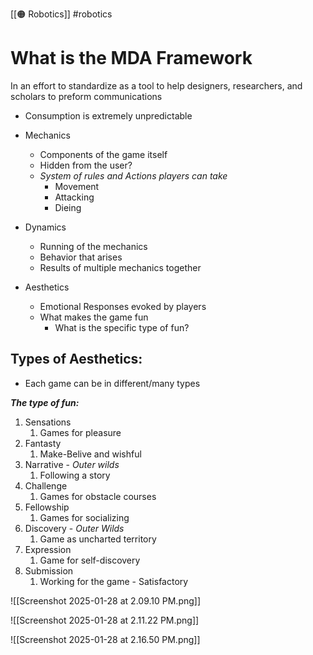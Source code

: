 [[🟠 Robotics]] #robotics

# What is the MDA Framework

In an effort to standardize as a tool to help designers, researchers, and scholars to preform communications 

- Consumption is extremely unpredictable

- Mechanics 
	- Components of the game itself 
	- Hidden from the user?
	- *System of rules and Actions players can take* 
		- Movement
		- Attacking
		- Dieing
	
- Dynamics
	- Running of the mechanics
	- Behavior that arises
	- Results of multiple mechanics together 
	
- Aesthetics 
	- Emotional Responses evoked by players 
	- What makes the game fun
		- What is the specific type of fun?


## Types of Aesthetics:

- Each game can be in different/many types 



***The type of fun:***
1) Sensations 
	1) Games for pleasure 
2) Fantasty 
	1) Make-Belive and wishful 
3) Narrative - *Outer wilds*
	1) Following a story
4) Challenge 
	1) Games for obstacle courses 
5) Fellowship 
	1) Games for socializing 
6) Discovery - *Outer Wilds*
	1) Game as uncharted territory 
7) Expression 
	1) Game for self-discovery
8) Submission 
	1) Working for the game - Satisfactory




![[Screenshot 2025-01-28 at 2.09.10 PM.png]]

![[Screenshot 2025-01-28 at 2.11.22 PM.png]]

![[Screenshot 2025-01-28 at 2.16.50 PM.png]]

